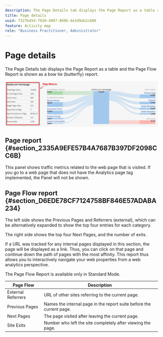 ```yaml
---
description: The Page Details tab displays the Page Report as a table and the Page Flow Report is shown as a bow tie (butterfly) report.
title: Page details
uuid: f527b454-7920-4907-869b-4e1d9ab2c606
feature: Activity map
role: "Business Practitioner, Administrator"
---
```


# Page details

The Page Details tab displays the Page Report as a table and the Page Flow Report is shown as a bow tie (butterfly) report.

 ![](assets/page_flow.png)

## Page report {#section_2335A9EFE57B4A7687B397DF2098CC6B}

This panel shows traffic metrics related to the web page that is visited. If you go to a web page that does not have the Analytics page tag implemented, the Panel will not be shown.

## Page Flow report {#section_D6EDE78CF7124758BF846E57ADABA234}

The left side shows the Previous Pages and Referrers (external), which can be alternatively expanded to show the top four entries for each category.

The right side shows the top four Next Pages, and the number of exits.

If a URL was tracked for any internal pages displayed in this section, the page will be displayed as a link. Thus, you can click on that page and continue down the path of pages with the most affinity. This report thus allows you to interactively navigate your web properties from a web analytics perspective.

The Page Flow Report is available only in Standard Mode.

|  **Page Flow** | **Description** |
|---|---|
|  External Referrers  | URL of other sites referring to the current page.  |
|  Previous Pages  | Names the internal page in the report suite before the current page.  |
|  Next Pages  | The page visited after leaving the current page.  |
|  Site Exits  | Number who left the site completely after viewing the page.  |

